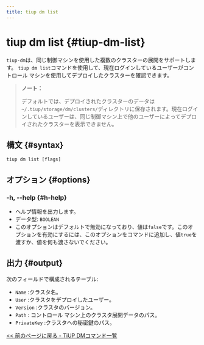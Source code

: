```yaml
---
title: tiup dm list
---
```


# tiup dm list {#tiup-dm-list}

`tiup-dm`は、同じ制御マシンを使用した複数のクラスターの展開をサポートします。 `tiup dm list`コマンドを使用して、現在ログインしているユーザーがコントロール マシンを使用してデプロイしたクラスターを確認できます。

> **ノート：**
>
> デフォルトでは、デプロイされたクラスターのデータは`~/.tiup/storage/dm/clusters/`ディレクトリに保存されます。現在ログインしているユーザーは、同じ制御マシン上で他のユーザーによってデプロイされたクラスターを表示できません。

## 構文 {#syntax}

```shell
tiup dm list [flags]
```

## オプション {#options}

### -h, --help {#h-help}

-   ヘルプ情報を出力します。
-   データ型: `BOOLEAN`
-   このオプションはデフォルトで無効になっており、値は`false`です。このオプションを有効にするには、このオプションをコマンドに追加し、値`true`を渡すか、値を何も渡さないでください。

## 出力 {#output}

次のフィールドで構成されるテーブル:

-   `Name` :クラスタ名。
-   `User` :クラスタをデプロイしたユーザー。
-   `Version` :クラスタのバージョン。
-   `Path` : コントロール マシン上のクラスタ展開データのパス。
-   `PrivateKey` :クラスタへの秘密鍵のパス。

[&lt;&lt; 前のページに戻る - TiUP DMコマンド一覧](/tiup/tiup-component-dm.md#command-list)
